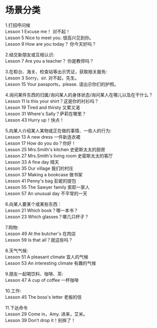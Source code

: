 # 场景分类

1.打招呼问候  
    Lesson 1 Excuse me！ 对不起！  
    Lesson 5 Nice to meet you.  很高兴见到你。  
    Lesson 9 How are you today？ 你今天好吗？  

2.结交新朋友或互相认识:   
    Lesson 7 Are you a teacher？ 你是教师吗？   

3.在柜台、海关、检查站等出示凭证，获取相关服务:   
    Lesson 3 Sorry，sir.  对不起，先生。   
    Lesson 15 Your passports，please. 请出示你们的护照。   

4.询问某件东西的归属/询问某人的身体状态/询问某人在哪儿以及在干什么？   
    Lesson 11 Is this your shirt？这是你的衬衫吗？   
    Lesson 19 Tired and thirsty 又累又渴   
    Lesson 31 Where's Sally？萨莉在哪里？   
    Lesson 43 Hurry up！快点！   

5.向某人介绍某人某物或正在做的事情、一些人的行为:   
    Lesson 13 A new dress 一件新连衣裙   
    Lesson 17 How do you do？你好！   
    Lesson 25 Mrs.Smith's kitchen 史密斯太太的厨房   
    Lesson 27 Mrs.Smith's living room 史密斯太太的客厅   
    Lesson 33 A fine day 晴天   
    Lesson 35 Our village 我们的村庄   
    Lesson 37 Making a bookcase 做书架   
    Lesson 41 Penny's bag 彭妮的提包   
    Lesson 55 The Sawyer family 索耶一家人   
    Lesson 57 An unusual day 不平常的一天   

6.向某人要某个或某些东西：   
    Lesson 21 Which book？哪一本书？   
    Lesson 23 Which glasses？哪几只杯子？   

7.购物:   
    Lesson 49 At the butcher's 在肉店   
    Lesson 59 Is that all？就这些吗？   

8.天气气候:   
    Lesson 51 A pleasant climate 宜人的气候   
    Lesson 53 An interesting climate 有趣的气候   

9.朋友一起喝饮料、咖啡、茶:   
    Lesson 47 A cup of coffee 一杯咖啡   

10.工作:   
    Lesson 45 The boss's letter 老板的信   

11.下达命令   
    Lesson 29 Come in，Amy. 进来，艾米。   
    Lesson 39 Don’t drop it！别摔了！   






